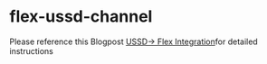 # flex-ussd-channel
Please reference this Blogpost [USSD-> Flex Integration](https://www.twilio.com/blog/communication-humanitarian-operations-ussd-flex)for detailed instructions 
